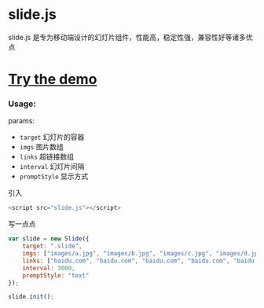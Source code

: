 # slide.js
slide.js 是专为移动端设计的幻灯片组件，性能高，稳定性强，兼容性好等诸多优点<br>
# <a href="http://hanyang.me/demo/slide" target="_blank">Try the demo</a>
### Usage:
params: <br>
* `target` 幻灯片的容器<br>
* `imgs` 图片数组<br>
* `links` 超链接数组<br>
* `interval` 幻灯片间隔<br>
* `promptStyle` 显示方式<br>

引入<br>
```javascript
<script src="slide.js"></script>
```
写一点点<br>
```javascript
var slide = new Slide({
	target: ".slide",
	imgs: ["images/a.jpg", "images/b.jpg", "images/c.jpg", "images/d.jpg", "images/e.jpg"],
	links: ["baidu.com", "baidu.com", "baidu.com", "baidu.com", "baidu.com"],
	interval: 3000,
	promptStyle: "text"
});

slide.init();
